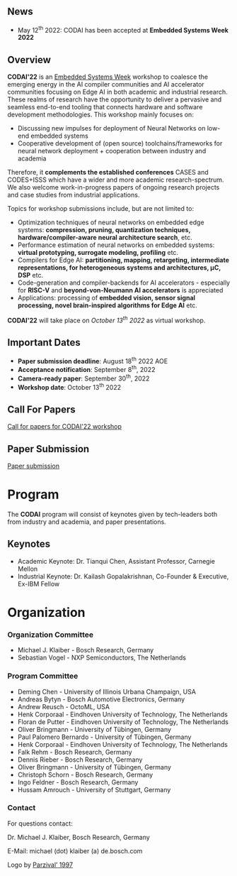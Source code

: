 ## News
 - May 12<sup>th</sup> 2022: CODAI has been accepted at **Embedded Systems Week 2022**

## Overview

**CODAI'22** is an  [Embedded Systems Week](https://esweek.org/ ) workshop to coalesce the emerging energy in the AI compiler communities and AI accelerator communities focusing on Edge AI in both academic and industrial research. These realms of research have the opportunity to deliver a pervasive and seamless end-to-end tooling that connects hardware and software development methodologies. This workshop mainly focuses on:
 - Discussing new impulses for deployment of Neural Networks on low-end embedded systems
 - Cooperative development of (open source) toolchains/frameworks for neural network deployment + cooperation between industry and academia
 
Therefore, it **complements the established conferences** CASES and CODES+ISSS which have a wider and more academic research-spectrum. 
We also welcome work-in-progress papers of ongoing research projects and case studies from industrial applications.

Topics for workshop submissions include, but are not limited to:

 - Optimization techniques of neural networks on embedded edge systems: **compression, pruning, quantization techniques,
  hardware/compiler-aware neural architecture search**, etc.
 - Performance estimation of neural networks on embedded systems: **virtual prototyping, surrogate modeling, profiling** etc.
 - Compilers for Edge AI: **partitioning, mapping, retargeting, intermediate representations, 
   for heterogeneous systems and architectures, µC, DSP** etc.
 - Code-generation and compiler-backends for AI accelerators - especially for **RISC-V**
  and **beyond-von-Neumann AI accelerators** is appreciated
 - Applications: processing of **embedded vision, sensor signal processing, novel brain-inspired algorithms for Edge AI** etc.

**CODAI'22** will take place on *October 13<sup>th</sup> 2022* as virtual workshop.

## Important Dates
 - **Paper submission deadline**: August 18<sup>th</sup> 2022 AOE
 - **Acceptance notification**: September 8<sup>th</sup>, 2022
 - **Camera-ready paper**: September 30<sup>th</sup>, 2022
 - **Workshop date**: October 13<sup>th</sup> 2022 

## Call For Papers
[Call for papers for CODAI'22 workshop](assets/documents/codai22_cfp.pdf)

## Paper Submission
[Paper submission](https://easychair.org/)


# Program

The **CODAI** program will consist of keynotes given by tech-leaders both from industry and academia, 
and paper presentations.

## Keynotes
* Academic Keynote: Dr. Tianqui Chen, Assistant Professor, Carnegie Mellon
* Industrial Keynote: Dr. Kailash Gopalakrishnan, Co-Founder & Executive, Ex-IBM Fellow



# Organization
### Organization Committee
* Michael J. Klaiber - Bosch Research, Germany
* Sebastian Vogel - NXP Semiconductors, The Netherlands

### Program Committee
* Deming Chen - University of Illinois Urbana Champaign, USA
* Andreas Bytyn - Bosch Automotive Electronics, Germany
* Andrew Reusch - OctoML, USA
* Henk Corporaal - Eindhoven University of Technology, The Netherlands
* Floran de Putter - Eindhoven University of Technology, The Netherlands
* Oliver Bringmann - University of Tübingen, Germany
* Paul Palomero Bernardo - University of Tübingen, Germany
* Henk Corporaal - Eindhoven University of Technology, The Netherlands
* Falk Rehm - Bosch Research, Germany
* Dennis Rieber - Bosch Research, Germany
* Oliver Bringmann - University of Tübingen, Germany
* Christoph Schorn - Bosch Research, Germany
* Ingo Feldner - Bosch Research, Germany
* Hussam Amrouch - University of Stuttgart, Germany

### Contact

For questions contact:

Dr. Michael J. Klaiber, Bosch Research, Germany

E-Mail: michael (dot) klaiber (a) de.bosch.com


Logo by <a href="https://www.flaticon.com/authors/parzival-1997" title="Logo">Parzival’ 1997</a>
